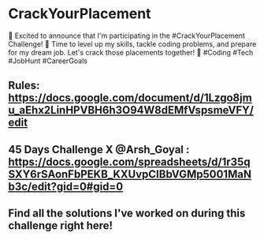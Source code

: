 # CrackYourPlacement
🚀 Excited to announce that I'm participating in the #CrackYourPlacement Challenge! 🎉 Time to level up my skills, tackle coding problems, and prepare for my dream job. Let's crack those placements together! 💪 #Coding #Tech #JobHunt #CareerGoals

## Rules: https://docs.google.com/document/d/1Lzgo8jmu_aEhx2LinHPVBH6h3O94W8dEMfVspsmeVFY/edit

## 45 Days Challenge X @Arsh_Goyal : https://docs.google.com/spreadsheets/d/1r35qSXY6rSAonFbPEKB_KXUvpCIBbVGMp5001MaNb3c/edit?gid=0#gid=0

## Find all the solutions I've worked on during this challenge right here!
